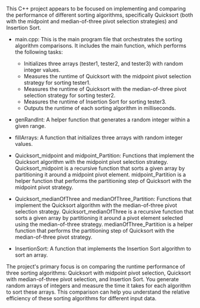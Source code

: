 This C++ project appears to be focused on implementing and comparing the performance of different sorting algorithms, specifically Quicksort (both with the midpoint and median-of-three pivot selection strategies) and Insertion Sort. 

-  main.cpp:
This is the main program file that orchestrates the sorting algorithm comparisons. It includes the main function, which performs the following tasks:
    - Initializes three arrays (tester1, tester2, and tester3) with random integer values.
    - Measures the runtime of Quicksort with the midpoint pivot selection strategy for sorting tester1.
    - Measures the runtime of Quicksort with the median-of-three pivot selection strategy for sorting tester2.
    - Measures the runtime of Insertion Sort for sorting tester3.
    - Outputs the runtime of each sorting algorithm in milliseconds.
      
-  genRandInt:
A helper function that generates a random integer within a given range.

-  fillArrays:
A function that initializes three arrays with random integer values.

-  Quicksort_midpoint and midpoint_Partition:
Functions that implement the Quicksort algorithm with the midpoint pivot selection strategy. Quicksort_midpoint is a recursive function that sorts a given array by partitioning it around a midpoint pivot element. midpoint_Partition is a helper function that performs the partitioning step of Quicksort with the midpoint pivot strategy.

-  Quicksort_medianOfThree and medianOfThree_Partition:
Functions that implement the Quicksort algorithm with the median-of-three pivot selection strategy. Quicksort_medianOfThree is a recursive function that sorts a given array by partitioning it around a pivot element selected using the median-of-three strategy. medianOfThree_Partition is a helper function that performs the partitioning step of Quicksort with the median-of-three pivot strategy.

-  InsertionSort:
A function that implements the Insertion Sort algorithm to sort an array.

The project's primary focus is on comparing the runtime performance of three sorting algorithms: Quicksort with midpoint pivot selection, Quicksort with median-of-three pivot selection, and Insertion Sort. You generate random arrays of integers and measure the time it takes for each algorithm to sort these arrays. This comparison can help you understand the relative efficiency of these sorting algorithms for different input data.
